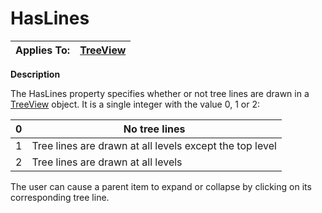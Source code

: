 




<h1 class="heading"><span class="name">HasLines</span></h1>

| Applies To: | [TreeView](../a-z/treeview.md) |
| --- | ---  |


**Description**


The HasLines property specifies whether or not tree lines are drawn in a [TreeView](../a-z/treeview.md) object. It is a single integer with the value 0, 1 or 2:


| 0 | No tree lines |
| --- | ---  |
| 1 | Tree lines are drawn at all levels except the top level |
| 2 | Tree lines are drawn at all levels |


The user can cause a parent item to expand or collapse 
by clicking on its corresponding tree line.




